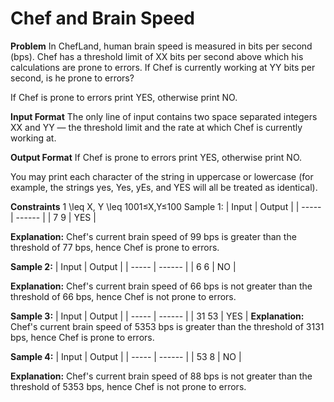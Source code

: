 # Chef and Brain Speed

**Problem**
In ChefLand, human brain speed is measured in bits per second (bps). Chef has a threshold limit of XX bits per second above which his calculations are prone to errors. If Chef is currently working at YY bits per second, is he prone to errors?

If Chef is prone to errors print YES, otherwise print NO.

**Input Format**
The only line of input contains two space separated integers XX and YY — the threshold limit and the rate at which Chef is currently working at.

**Output Format**
If Chef is prone to errors print YES, otherwise print NO.

You may print each character of the string in uppercase or lowercase (for example, the strings yes, Yes, yEs, and YES will all be treated as identical).

**Constraints**
1 \leq X, Y \leq 1001≤X,Y≤100
Sample 1:
| Input | Output |
| ----- | ------ |
| 7 9   | YES    |

**Explanation:**
Chef's current brain speed of 99 bps is greater than the threshold of 77 bps, hence Chef is prone to errors.

**Sample 2:**
| Input | Output |
| ----- | ------ |
| 6 6   | NO     |

**Explanation:**
Chef's current brain speed of 66 bps is not greater than the threshold of 66 bps, hence Chef is not prone to errors.

**Sample 3:**
| Input | Output |
| ----- | ------ |
| 31 53 | YES    |
**Explanation:**
Chef's current brain speed of 5353 bps is greater than the threshold of 3131 bps, hence Chef is prone to errors.

**Sample 4:**
| Input | Output |
| ----- | ------ |
| 53 8  | NO     |

**Explanation:**
Chef's current brain speed of 88 bps is not greater than the threshold of 5353 bps, hence Chef is not prone to errors.